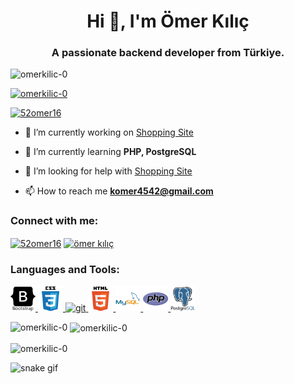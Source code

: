 <h1 align="center">Hi 👋, I'm Ömer Kılıç</h1>
<h3 align="center">A passionate backend developer from Türkiye.</h3>

<p align="left"> <img src="https://komarev.com/ghpvc/?username=omerkilic-0&label=Profile%20views&color=0e75b6&style=flat" alt="omerkilic-0" /> </p>

<p align="left"> <a href="https://github.com/ryo-ma/github-profile-trophy"><img src="https://github-profile-trophy.vercel.app/?username=omerkilic-0" alt="omerkilic-0" /></a> </p>

<p align="left"> <a href="https://twitter.com/52omer16" target="blank"><img src="https://img.shields.io/twitter/follow/52omer16?logo=twitter&style=for-the-badge" alt="52omer16" /></a> </p>

- 🔭 I’m currently working on [Shopping Site](https://github.com/omerkilic-0/Shopping-Site)

- 🌱 I’m currently learning **PHP, PostgreSQL**

- 🤝 I’m looking for help with [Shopping Site](https://github.com/omerkilic-0/Shopping-Site)

- 📫 How to reach me **komer4542@gmail.com**

<h3 align="left">Connect with me:</h3>
<p align="left">
<a href="https://twitter.com/52omer16" target="blank"><img align="center" src="https://raw.githubusercontent.com/rahuldkjain/github-profile-readme-generator/master/src/images/icons/Social/twitter.svg" alt="52omer16" height="30" width="40" /></a>
<a href="https://linkedin.com/in/ömer kılıç" target="blank"><img align="center" src="https://raw.githubusercontent.com/rahuldkjain/github-profile-readme-generator/master/src/images/icons/Social/linked-in-alt.svg" alt="ömer kılıç" height="30" width="40" /></a>
</p>

<h3 align="left">Languages and Tools:</h3>
<p align="left"> <a href="https://getbootstrap.com" target="_blank" rel="noreferrer"> <img src="https://raw.githubusercontent.com/devicons/devicon/master/icons/bootstrap/bootstrap-plain-wordmark.svg" alt="bootstrap" width="40" height="40"/> </a> <a href="https://www.w3schools.com/css/" target="_blank" rel="noreferrer"> <img src="https://raw.githubusercontent.com/devicons/devicon/master/icons/css3/css3-original-wordmark.svg" alt="css3" width="40" height="40"/> </a> <a href="https://git-scm.com/" target="_blank" rel="noreferrer"> <img src="https://www.vectorlogo.zone/logos/git-scm/git-scm-icon.svg" alt="git" width="40" height="40"/> </a> <a href="https://www.w3.org/html/" target="_blank" rel="noreferrer"> <img src="https://raw.githubusercontent.com/devicons/devicon/master/icons/html5/html5-original-wordmark.svg" alt="html5" width="40" height="40"/> </a> <a href="https://www.mysql.com/" target="_blank" rel="noreferrer"> <img src="https://raw.githubusercontent.com/devicons/devicon/master/icons/mysql/mysql-original-wordmark.svg" alt="mysql" width="40" height="40"/> </a> <a href="https://www.php.net" target="_blank" rel="noreferrer"> <img src="https://raw.githubusercontent.com/devicons/devicon/master/icons/php/php-original.svg" alt="php" width="40" height="40"/> </a> <a href="https://www.postgresql.org" target="_blank" rel="noreferrer"> <img src="https://raw.githubusercontent.com/devicons/devicon/master/icons/postgresql/postgresql-original-wordmark.svg" alt="postgresql" width="40" height="40"/> </a> </p>

<p><img align="left" src="https://github-readme-stats.vercel.app/api/top-langs?username=omerkilic-0&show_icons=true&locale=en&layout=compact" alt="omerkilic-0" /></p>

<p>&nbsp;<img align="center" src="https://github-readme-stats.vercel.app/api?username=omerkilic-0&show_icons=true&locale=en" alt="omerkilic-0" /></p>

<p><img align="center" src="https://github-readme-streak-stats.herokuapp.com/?user=omerkilic-0&" alt="omerkilic-0" /></p>

![snake gif](https://github.com/CagatayAkkas/YOUR_USERNAME/blob/output/github-contribution-grid-snake.gif)
